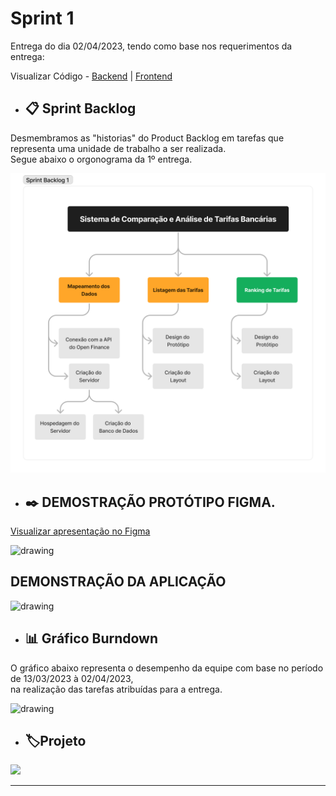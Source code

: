 # Sprint 1

Entrega do dia 02/04/2023, tendo como base nos requerimentos da entrega:

Visualizar Código - <a href=''>Backend</a> | <a href=''>Frontend</a>

- ## 📋 Sprint Backlog

Desmembramos as "historias" do Product Backlog em tarefas que representa uma unidade de trabalho a ser realizada.<br/>Segue abaixo o orgonograma da 1º entrega.  <br/>

<img src="../Sprint 1/Imagens/Backlog S1.png"   alt="drawing" width=600>

- ## ✒️ DEMOSTRAÇÃO PROTÓTIPO FIGMA.

<a href=''>Visualizar apresentação no Figma </a> <br/>

<img src="https://github.com/Sarah781/API-6-SeeTax/assets/111800315/157467fc-30d6-4fe2-ba12-b2087bb5f968"   alt="drawing" width=600> <br/>

## DEMONSTRAÇÃO DA APLICAÇÃO

<img src="https://github.com/Sarah781/API-6-SeeTax/assets/111800315/8831459f-6315-4644-94b9-77ee68639fc6"   alt="drawing" width=600>

<br />

- ## 📊 Gráfico Burndown

O gráfico abaixo representa o desempenho da equipe com base no período de 13/03/2023 à 02/04/2023,<br/> na realização das tarefas atribuídas para a entrega.

<img src="https://github.com/Sarah781/API-6-SeeTax/assets/111800315/4f4f8d9b-91d5-4d02-89b2-e7af01d6ab90S"   alt="drawing" width=600>

- ## 🏷️Projeto 

[![](https://img.shields.io/badge/GitHub%20Sprint%201%20Version-100000?style=for-the-badge&logo=github&logoColor=white)](https://github.com/Sarah781/API-JPMorgan/releases/tag/v1.0.0)

<hr>